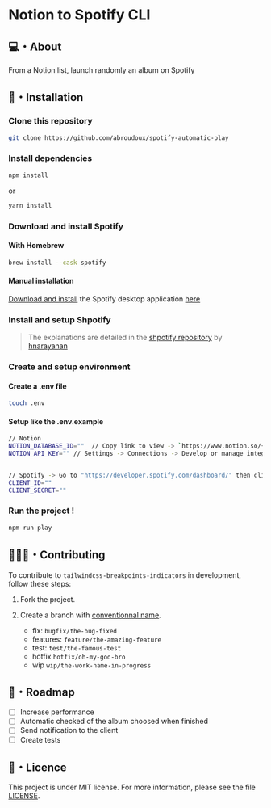 # Notion to Spotify CLI

## 💻・About

From a Notion list, launch randomly an album on Spotify

## 🎯・Installation

### Clone this repository

```bash
git clone https://github.com/abroudoux/spotify-automatic-play
```

### Install dependencies

```bash
npm install
```

or

```bash
yarn install
```

### Download and install Spotify

#### With Homebrew

```bash
brew install --cask spotify
```

#### Manual installation

[Download and install](http://www.spotify.com/download) the Spotify
desktop application [here](http://www.spotify.com/download)

### Install and setup Shpotify

> The explanations are detailed in the [shpotify repository](https://github.com/hnarayanan/shpotify) by [hnarayanan](https://github.com/hnarayanan)

### Create and setup environment

#### Create a .env file

```bash
touch .env
```

#### Setup like the .env.example

```bash
// Notion
NOTION_DATABASE_ID=""  // Copy link to view -> `https://www.notion.so/{notion_database_id}?v`
NOTION_API_KEY="" // Settings -> Connections -> Develop or manage integration -> New connection -> Start with 'secret_'


// Spotify -> Go to "https://developer.spotify.com/dashboard/" then click to 'Create a new Application'
CLIENT_ID=""
CLIENT_SECRET=""
```

### Run the project !

```bash
npm run play
```

## 🧑‍🤝‍🧑・Contributing

To contribute to `tailwindcss-breakpoints-indicators` in development, follow these steps:

1. Fork the project.

2. Create a branch with [conventionnal name](https://www.conventionalcommits.org/en/v1.0.0/).

   - fix: `bugfix/the-bug-fixed`
   - features: `feature/the-amazing-feature`
   - test: `test/the-famous-test`
   - hotfix `hotfix/oh-my-god-bro`
   - wip `wip/the-work-name-in-progress`

## 🎯・Roadmap

- [ ] Increase performance
- [ ] Automatic checked of the album choosed when finished
- [ ] Send notification to the client
- [ ] Create tests

## 📑・Licence

This project is under MIT license. For more information, please see the file [LICENSE](./LICENSE).
